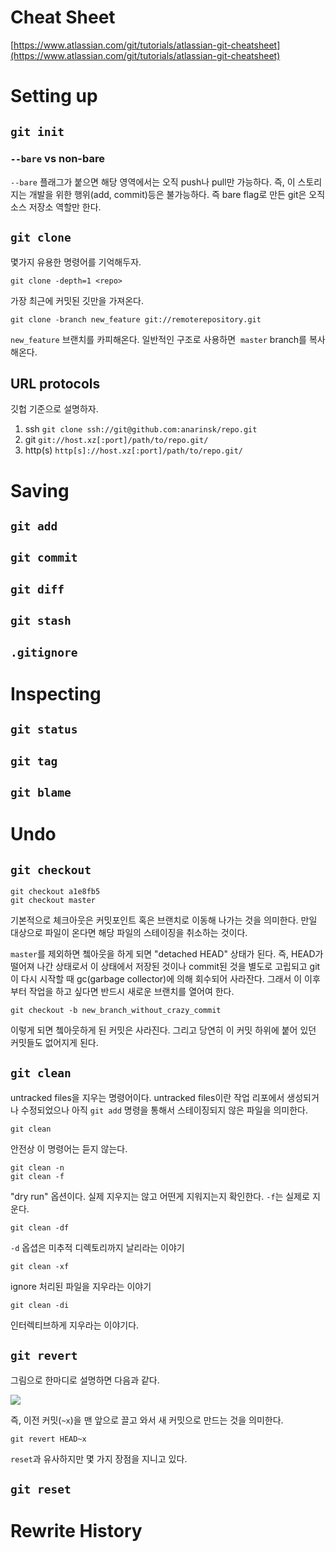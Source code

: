 # Cheat Sheet 

[https://www.atlassian.com/git/tutorials/atlassian-git-cheatsheet](https://www.atlassian.com/git/tutorials/atlassian-git-cheatsheet)

# Setting up 

## `git init` 

### `--bare` vs non-bare 

`--bare` 플래그가 붙으면 해당 영역에서는 오직 push나 pull만 가능하다. 즉, 이 스토리지는 개발을 위한 행위(add, commit)등은 불가능하다. 즉 bare flag로 만든 git은 오직 소스 저장소 역할만 한다. 

## `git clone`

몇가지 유용한 명령어를 기억해두자. 

```{git}
git clone -depth=1 <repo>
```

가장 최근에 커밋된 깃만을 가져온다. 

```{git}
git clone -branch new_feature git://remoterepository.git
```

`new_feature` 브랜치를 카피해온다. 일반적인 구조로 사용하면  `master` branch를 복사해온다. 

## URL protocols 

깃헙 기준으로 설명하자. 

  1. ssh `git clone ssh://git@github.com:anarinsk/repo.git`
  2. git `git://host.xz[:port]/path/to/repo.git/`
  3. http(s) `http[s]://host.xz[:port]/path/to/repo.git/`


# Saving 

## `git add` 
## `git commit` 
## `git diff` 
## `git stash` 
## `.gitignore`

# Inspecting 

## `git status`
## `git tag`
## `git blame`

# Undo 

## `git checkout`

```{git}
git checkout a1e8fb5
git checkout master
```

기본적으로 체크아웃은 커밋포인트 혹은 브랜치로 이동해 나가는 것을 의미한다. 
만일 대상으로 파일이 온다면 해당 파일의 스테이징을 취소하는 것이다. 

`master`를 제외하면 쳌아웃을 하게 되면 "detached HEAD" 상태가 된다. 즉, HEAD가 떨어져 나간 상태로서 이 상태에서 저장된 것이나 commit된 것을 별도로 고립되고 git이 다시 시작할 때 gc(garbage collector)에 의해 회수되어 사라잔다. 그래서 이 이후부터 작업을 하고 싶다면 반드시 새로운 브랜치를 열어여 한다. 

```{git}
git checkout -b new_branch_without_crazy_commit
``` 

이렇게 되면 쳌아웃하게 된 커밋은 사라진다. 그리고 당연히 이 커밋 하위에 붙어 있던 커밋들도 없어지게 된다. 

## `git clean`

untracked files을 지우는 명령어이다. untracked files이란 작업 리포에서 생성되거나 수정되었으나 아직 `git add` 명령을 통해서 스테이징되지 않은 파일을 의미한다. 

```{git}
git clean
```

안전상 이 명령어는 듣지 않는다. 

```{git}
git clean -n
git clean -f
```

"dry run" 옵션이다. 실제 지우지는 않고 어떤게 지워지는지 확인한다. `-f`는 실제로 지운다. 

```{git}
git clean -df 
```

`-d` 옵셥은 미추적 디렉토리까지 날리라는 이야기 

```{git}
git clean -xf 
```

ignore 처리된 파일을 지우라는 이야기 

```{git}
git clean -di
```

인터렉티브하게 지우라는 이야기다. 

## `git revert`

그림으로 한마디로 설명하면 다음과 같다. 

![](https://www.atlassian.com/dam/jcr:b6fcf82b-5b15-4569-8f4f-a76454f9ca5b/03%20(7).svg)

즉, 이전 커밋(`~x`)을 맨 앞으로 끌고 와서 새 커밋으로 만드는 것을 의미한다. 

```{git}
git revert HEAD~x
```

`reset`과 유사하지만 몇 가지 장점을 지니고 있다. 

## `git reset`

# Rewrite History 

#